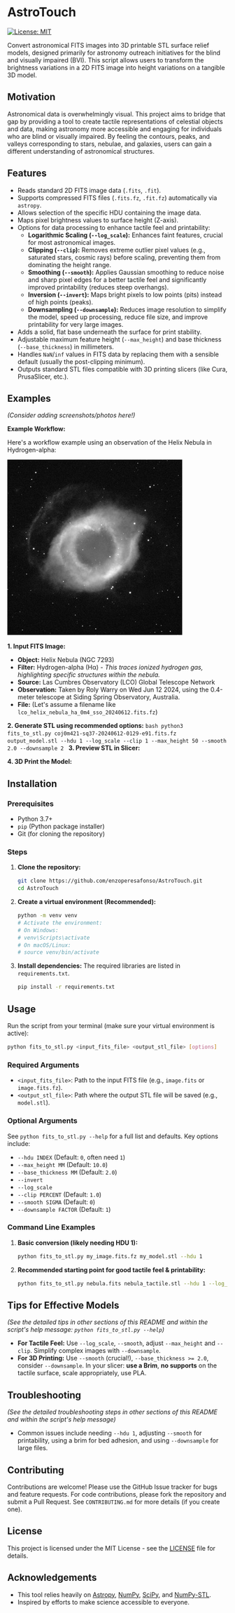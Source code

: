 # AstroTouch
[![License: MIT](https://img.shields.io/badge/License-MIT-yellow.svg)](https://opensource.org/licenses/MIT)
<!-- Add other badges if you set up CI/CD, etc. -->

Convert astronomical FITS images into 3D printable STL surface relief models, designed primarily for astronomy outreach initiatives for the blind and visually impaired (BVI). This script allows users to transform the brightness variations in a 2D FITS image into height variations on a tangible 3D model.

## Motivation

Astronomical data is overwhelmingly visual. This project aims to bridge that gap by providing a tool to create tactile representations of celestial objects and data, making astronomy more accessible and engaging for individuals who are blind or visually impaired. By feeling the contours, peaks, and valleys corresponding to stars, nebulae, and galaxies, users can gain a different understanding of astronomical structures.

## Features

*   Reads standard 2D FITS image data (`.fits`, `.fit`).
*   Supports compressed FITS files (`.fits.fz`, `.fit.fz`) automatically via `astropy`.
*   Allows selection of the specific HDU containing the image data.
*   Maps pixel brightness values to surface height (Z-axis).
*   Options for data processing to enhance tactile feel and printability:
    *   **Logarithmic Scaling (`--log_scale`):** Enhances faint features, crucial for most astronomical images.
    *   **Clipping (`--clip`):** Removes extreme outlier pixel values (e.g., saturated stars, cosmic rays) before scaling, preventing them from dominating the height range.
    *   **Smoothing (`--smooth`):** Applies Gaussian smoothing to reduce noise and sharp pixel edges for a better tactile feel and significantly improved printability (reduces steep overhangs).
    *   **Inversion (`--invert`):** Maps bright pixels to low points (pits) instead of high points (peaks).
    *   **Downsampling (`--downsample`):** Reduces image resolution to simplify the model, speed up processing, reduce file size, and improve printability for very large images.
*   Adds a solid, flat base underneath the surface for print stability.
*   Adjustable maximum feature height (`--max_height`) and base thickness (`--base_thickness`) in millimeters.
*   Handles `NaN`/`inf` values in FITS data by replacing them with a sensible default (usually the post-clipping minimum).
*   Outputs standard STL files compatible with 3D printing slicers (like Cura, PrusaSlicer, etc.).

## Examples

*(Consider adding screenshots/photos here!)*

**Example Workflow:**

Here's a workflow example using an observation of the Helix Nebula in Hydrogen-alpha:

![View of the H-alpha emission from the Helix Nebula in FITS viewer](lco_h_alpha_preview.jpg)

**1. Input FITS Image:**

*   **Object:** Helix Nebula (NGC 7293)
*   **Filter:** Hydrogen-alpha (Hα) - _This traces ionized hydrogen gas, highlighting specific structures within the nebula._
*   **Source:** Las Cumbres Observatory (LCO) Global Telescope Network
*   **Observation:** Taken by Roly Warry on Wed Jun 12 2024, using the 0.4-meter telescope at Siding Spring Observatory, Australia.
*   **File:** (Let's assume a filename like `lco_helix_nebula_ha_0m4_sso_20240612.fits.fz`)

**2.  Generate STL using recommended options:**
    ```bash
     python3 fits_to_stl.py coj0m421-sq37-20240612-0129-e91.fits.fz output_model.stl --hdu 1 --log_scale --clip 1 --max_height 50 --smooth 2.0 --downsample 2
    ```
**3.  Preview STL in Slicer:**

**4.  3D Print the Model:**


## Installation

### Prerequisites

*   Python 3.7+
*   `pip` (Python package installer)
*   Git (for cloning the repository)

### Steps

1.  **Clone the repository:**
    ```bash
    git clone https://github.com/enzoperesafonso/AstroTouch.git
    cd AstroTouch
    ```

2.  **Create a virtual environment (Recommended):**
    ```bash
    python -m venv venv
    # Activate the environment:
    # On Windows:
    # venv\Scripts\activate
    # On macOS/Linux:
    # source venv/bin/activate
    ```

3.  **Install dependencies:**
    The required libraries are listed in `requirements.txt`.
    ```bash
    pip install -r requirements.txt
    ```

## Usage

Run the script from your terminal (make sure your virtual environment is active):

```bash
python fits_to_stl.py <input_fits_file> <output_stl_file> [options]
```

### Required Arguments

*   `<input_fits_file>`: Path to the input FITS file (e.g., `image.fits` or `image.fits.fz`).
*   `<output_stl_file>`: Path where the output STL file will be saved (e.g., `model.stl`).

### Optional Arguments

See `python fits_to_stl.py --help` for a full list and defaults. Key options include:

*   `--hdu INDEX` (Default: `0`, often need `1`)
*   `--max_height MM` (Default: `10.0`)
*   `--base_thickness MM` (Default: `2.0`)
*   `--invert`
*   `--log_scale`
*   `--clip PERCENT` (Default: `1.0`)
*   `--smooth SIGMA` (Default: `0`)
*   `--downsample FACTOR` (Default: `1`)

### Command Line Examples

1.  **Basic conversion (likely needing HDU 1):**
    ```bash
    python fits_to_stl.py my_image.fits.fz my_model.stl --hdu 1
    ```

2.  **Recommended starting point for good tactile feel & printability:**
    ```bash
    python fits_to_stl.py nebula.fits nebula_tactile.stl --hdu 1 --log_scale --clip 1.0 --smooth 1.5 --max_height 12.0 --base_thickness 2.0
    ```

## Tips for Effective Models

*(See the detailed tips in other sections of this README and within the script's help message: `python fits_to_stl.py --help`)*

*   **For Tactile Feel:** Use `--log_scale`, `--smooth`, adjust `--max_height` and `--clip`. Simplify complex images with `--downsample`.
*   **For 3D Printing:** Use `--smooth` (crucial!), `--base_thickness >= 2.0`, consider `--downsample`. In your slicer: **use a Brim**, **no supports** on the tactile surface, scale appropriately, use PLA.

## Troubleshooting

*(See the detailed troubleshooting steps in other sections of this README and within the script's help message)*

*   Common issues include needing `--hdu 1`, adjusting `--smooth` for printability, using a brim for bed adhesion, and using `--downsample` for large files.

## Contributing

Contributions are welcome! Please use the GitHub Issue tracker for bugs and feature requests. For code contributions, please fork the repository and submit a Pull Request. See `CONTRIBUTING.md` for more details (if you create one).

## License

This project is licensed under the MIT License - see the [LICENSE](LICENSE) file for details.

## Acknowledgements

*   This tool relies heavily on [Astropy](https://www.astropy.org/), [NumPy](https://numpy.org/), [SciPy](https://scipy.org/), and [NumPy-STL](https://github.com/WoLpH/numpy-stl/).
*   Inspired by efforts to make science accessible to everyone.
